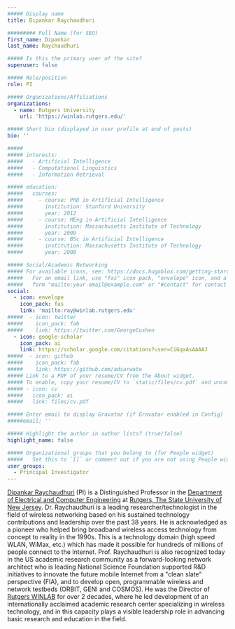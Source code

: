 ```yaml
---
##### Display name
title: Dipankar Raychaudhuri

######### Full Name (for SEO)
first_name: Dipankar
last_name: Raychaudhuri

##### Is this the primary user of the site?
superuser: false

##### Role/position
role: PI

##### Organizations/Affiliations
organizations:
  - name: Rutgers University
    url: 'https://winlab.rutgers.edu/'

##### Short bio (displayed in user profile at end of posts)
bio: ''

#####
##### interests:
#####   - Artificial Intelligence
#####   - Computational Linguistics
#####   - Information Retrieval

##### education:
#####   courses:
#####     - course: PhD in Artificial Intelligence
#####       institution: Stanford University
#####       year: 2012
#####     - course: MEng in Artificial Intelligence
#####       institution: Massachusetts Institute of Technology
#####       year: 2009
#####     - course: BSc in Artificial Intelligence
#####       institution: Massachusetts Institute of Technology
#####       year: 2008

##### Social/Academic Networking
##### For available icons, see: https://docs.hugoblox.com/getting-started/page-builder/#icons
#####   For an email link, use "fas" icon pack, "envelope" icon, and a link in the
#####   form "mailto:your-email@example.com" or "#contact" for contact widget.
social:
  - icon: envelope
    icon_pack: fas
    link: 'mailto:ray@winlab.rutgers.edu'
#####  - icon: twitter
#####    icon_pack: fab
#####    link: https://twitter.com/GeorgeCushen
  - icon: google-scholar
    icon_pack: ai
    link: https://scholar.google.com/citations?user=CiGqxAsAAAAJ
#####  - icon: github
#####    icon_pack: fab
#####    link: https://github.com/adsarwate
##### Link to a PDF of your resume/CV from the About widget.
##### To enable, copy your resume/CV to `static/files/cv.pdf` and uncomment the lines below.
##### - icon: cv
#####   icon_pack: ai
#####   link: files/cv.pdf

##### Enter email to display Gravatar (if Gravatar enabled in Config)
#####email: ''

##### Highlight the author in author lists? (true/false)
highlight_name: false

##### Organizational groups that you belong to (for People widget)
#####   Set this to `[]` or comment out if you are not using People widget.
user_groups:
  - Principal Investigator
---
```


[Dipankar Raychaudhuri](https://www.ece.rutgers.edu/dipankar-raychaudhuri) (PI) is a Distinguished Professor in the [Department of Electrical and Computer Engineering](https://www.ece.rutgers.edu) at [Rutgers, The State University of New Jersey](https://www.rutgers.edu). Dr. Raychaudhuri is a leading researcher/technologist in the field of wireless networking based on his sustained technology contributions and leadership over the past 38 years. He is acknowledged as a pioneer who helped bring broadband wireless access technology from concept to reality in the 1990s. This is a technology domain (high speed WLAN, WiMax, etc.) which has made it possible for hundreds of millions of people connect to the Internet. Prof. Raychaudhuri is also recognized today in the US academic research community as a forward-looking network architect who is leading National Science Foundation supported R&D initiatives to innovate the future mobile Internet from a "clean slate" perspective (FIA), and to develop open, programmable wireless and network testbeds (ORBIT, GENI and COSMOS).  He was the Director of [Rutgers WINLAB](https://winlab.rutgers.edu/) for over 2 decades, where he led development of an internationally acclaimed academic research center specializing in wireless technology, and in this capacity plays a visible leadership role in advancing basic research and education in the field. 